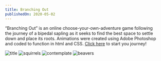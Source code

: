 ```yaml
---
title: Branching Out
publishedOn: 2020-05-02
---
```


“Branching Out” is an online choose-your-own-adventure game following the journey of a bipedal sapling as it seeks to find the best space to settle down and place its roots. Animations were created using Adobe Photoshop and coded to function in html and CSS. [Click here](https://www.branchingout.natewalkerdesign.com) to start you journey!

![title](images/portfolio/branching-out/title.jpg)
![squirrels](images/portfolio/branching-out/squirrel.jpg)
![contemplate](images/portfolio/branching-out/contemplate.jpg)
![beavers](images/portfolio/branching-out/beavers.jpg)
